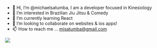 - 👋 Hi, I’m @michaelsatumba, I am a developer focused in Kinesiology
- 👀 I’m interested in Brazilian Jiu Jitsu & Comedy
- 🌱 I’m currently learning React
- 💞️ I’m looking to collaborate on websites & ios apps!
- 📫 How to reach me ... mjsatumba@gmail.com

<img src='https://camo.githubusercontent.com/aeddc848275a1ffce386dc81c04541654ca07b2c43bbb8ad251085c962672aea/68747470733a2f2f696d672e736869656c64732e696f2f62616467652f6a6176617363726970742d2532333332333333302e7376673f7374796c653d666f722d7468652d6261646765266c6f676f3d6a617661736372697074266c6f676f436f6c6f723d253233463744463145' />

<!---
michaelsatumba/michaelsatumba is a ✨ special ✨ repository because its `README.md` (this file) appears on your GitHub profile.
You can click the Preview link to take a look at your changes.
--->
